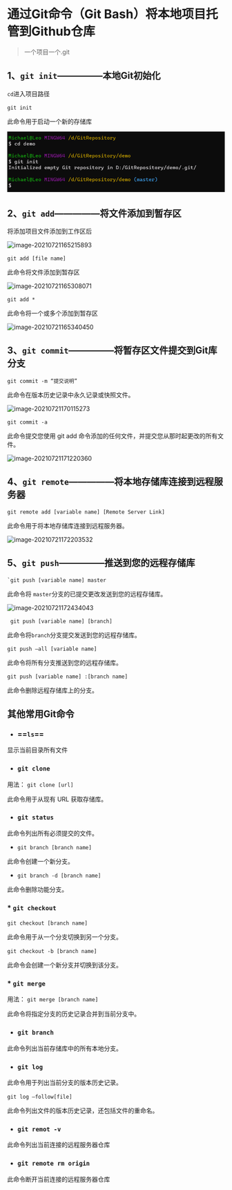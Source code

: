 # 通过Git命令（Git Bash）将本地项目托管到Github仓库

>一个项目一个.git





## 1、`git init`—————本地Git初始化

```cd```进入项目路径

```git
git init
```

此命令用于启动一个新的存储库

![image-20210721164340007](https://github.com/LeonoreShaw/Images/blob/ReadmeFilesImages/Git-GitHub/image-20210721164340007.png?raw=true)



## 2、`git add`—————将文件添加到暂存区

将添加项目文件添加到工作区后

![image-20210721165215893](C:\Users\Michael\AppData\Roaming\Typora\typora-user-images\image-20210721165215893.png)

```git
git add [file name]
```

此命令将文件添加到暂存区

![image-20210721165308071](C:\Users\Michael\AppData\Roaming\Typora\typora-user-images\image-20210721165308071.png)

```git
git add *
```

此命令将一个或多个添加到暂存区

![image-20210721165340450](C:\Users\Michael\AppData\Roaming\Typora\typora-user-images\image-20210721165340450.png)



## 3、`git commit`—————将暂存区文件提交到Git库分支

```git
git commit -m “提交说明”
```

此命令在版本历史记录中永久记录或快照文件。

![image-20210721170115273](C:\Users\Michael\AppData\Roaming\Typora\typora-user-images\image-20210721170115273.png)

```git
git commit -a
```

此命令提交您使用 git add 命令添加的任何文件，并提交您从那时起更改的所有文件。

![image-20210721171220360](C:\Users\Michael\AppData\Roaming\Typora\typora-user-images\image-20210721171220360.png)



## 4、`git remote`—————将本地存储库连接到远程服务器

```git
git remote add [variable name] [Remote Server Link]
```

此命令用于将本地存储库连接到远程服务器。

![image-20210721172203532](C:\Users\Michael\AppData\Roaming\Typora\typora-user-images\image-20210721172203532.png)



## 5、`git push`—————推送到您的远程存储库

```git
`git push [variable name] master
```

此命令将 `master`分支的已提交更改发送到您的远程存储库。

![image-20210721172434043](C:\Users\Michael\AppData\Roaming\Typora\typora-user-images\image-20210721172434043.png)

```git
 git push [variable name] [branch]
```

此命令将`branch`分支提交发送到您的远程存储库。



```git
git push –all [variable name]
```

此命令将所有分支推送到您的远程存储库。



```git
git push [variable name] :[branch name]
```

此命令删除远程存储库上的分支。







## 其他常用Git命令

* ### ==**`ls`**==

显示当前目录所有文件



* ### **`git clone `**

用法： `git clone [url]` 

此命令用于从现有 URL 获取存储库。



* ### **`git status `**

此命令列出所有必须提交的文件。

* `git branch [branch name]` 

此命令创建一个新分支。

* `git branch -d [branch name]` 

此命令删除功能分支。



### * **`git checkout `**

 `git checkout [branch name]` 

此命令用于从一个分支切换到另一个分支。

 `git checkout -b [branch name]` 

此命令会创建一个新分支并切换到该分支。



### * **`git merge `**

用法： `git merge [branch name]` 

此命令将指定分支的历史记录合并到当前分支中。



* ### **`git branch `**

此命令列出当前存储库中的所有本地分支。



* ### **`git log `**

此命令用于列出当前分支的版本历史记录。

`git log –follow[file]` 

此命令列出文件的版本历史记录，还包括文件的重命名。



* ### **`git remot -v `**

此命令列出当前连接的远程服务器仓库



* ### **` git remote rm origin `**

此命令断开当前连接的远程服务器仓库

